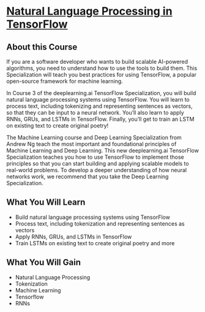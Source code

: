 # [Natural Language Processing in TensorFlow](https://www.coursera.org/learn/natural-language-processing-tensorflow)

## About this Course
If you are a software developer who wants to build scalable AI-powered algorithms, you need to understand how to use the tools to build them. This Specialization will teach you best practices for using TensorFlow, a popular open-source framework for machine learning.

In Course 3 of the deeplearning.ai TensorFlow Specialization, you will build natural language processing systems using TensorFlow. You will learn to process text, including tokenizing and representing sentences as vectors, so that they can be input to a neural network. You’ll also learn to apply RNNs, GRUs, and LSTMs in TensorFlow. Finally, you’ll get to train an  LSTM on existing text to create original poetry!

The Machine Learning course and Deep Learning Specialization from Andrew Ng teach the most important and foundational principles of Machine Learning and Deep Learning. This new deeplearning.ai TensorFlow Specialization teaches you how to use TensorFlow to implement those principles so that you can start building and applying scalable models to real-world problems. To develop a deeper understanding of how neural networks work, we recommend that you take the Deep Learning Specialization.

## What You Will Learn
* Build natural language processing systems using TensorFlow
* Process text, including tokenization and representing sentences as vectors
* Apply RNNs, GRUs, and LSTMs in TensorFlow
* Train LSTMs on existing text to create original poetry and more

## What You Will Gain
* Natural Language Processing
* Tokenization
* Machine Learning
* Tensorflow
* RNNs
